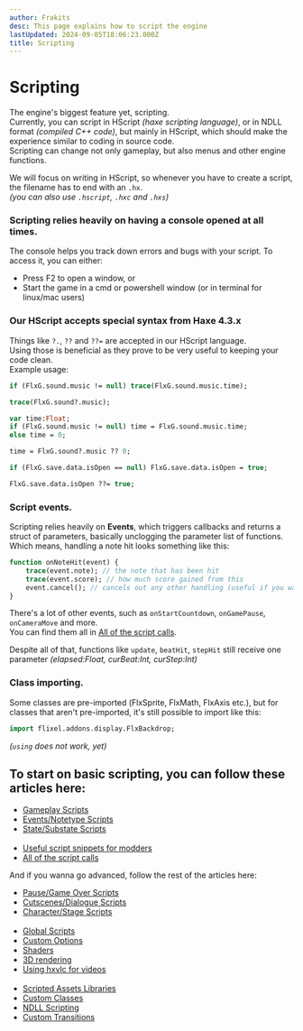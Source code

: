 ```yaml
---
author: Frakits
desc: This page explains how to script the engine
lastUpdated: 2024-09-05T18:06:23.000Z
title: Scripting
---
```

# Scripting

The engine's biggest feature yet, scripting.<br>
Currently, you can script in HScript *(haxe scripting language)*, or in NDLL format *(compiled C++ code)*, but mainly in HScript, which should make the experience similar to coding in source code.<br>
Scripting can change not only gameplay, but also menus and other engine functions.<br>

We will focus on writing in HScript, so whenever you have to create a script, the filename has to end with an ``.hx``.<br>
*(you can also use ``.hscript``, ``.hxc`` and ``.hxs``)*

### Scripting relies heavily on having a console opened at all times.
The console helps you track down errors and bugs with your script. To access it, you can either:
- Press F2 to open a window, or
- Start the game in a cmd or powershell window (or in terminal for linux/mac users)

### Our HScript accepts special syntax from Haxe 4.3.x
Things like ``?.``, ``??`` and ``??=`` are accepted in our HScript language.<br>
Using those is beneficial as they prove to be very useful to keeping your code clean.<br>
Example usage:
```haxe
if (FlxG.sound.music != null) trace(FlxG.sound.music.time);

trace(FlxG.sound?.music);
```
```haxe
var time:Float;
if (FlxG.sound.music != null) time = FlxG.sound.music.time;
else time = 0;

time = FlxG.sound?.music ?? 0;
```
```haxe
if (FlxG.save.data.isOpen == null) FlxG.save.data.isOpen = true;

FlxG.save.data.isOpen ??= true;
```

### Script events.

Scripting relies heavily on **Events**, which triggers callbacks and returns a struct of parameters, basically unclogging the parameter list of functions.<br>
Which means, handling a note hit looks something like this:
```haxe
function onNoteHit(event) {
    trace(event.note); // the note that has been hit
    trace(event.score); // how much score gained from this
    event.cancel(); // cancels out any other handling (useful if you want to write custom note pressing)
}
```
There's a lot of other events, such as <code class="hljs-title">onStartCountdown</code>, <code class="hljs-title">onGamePause</code>, <code class="hljs-title">onCameraMove</code> and more.<br>
You can find them all in <a href="./script-calls.md">All of the script calls</a>.

Despite all of that, functions like <code class="hljs-title">update</code>, <code class="hljs-title">beatHit</code>, <code class="hljs-title">stepHit</code> still receive one parameter *(<syntax lang="haxe">elapsed:Float</syntax>, <syntax lang="haxe">curBeat:Int</syntax>, <syntax lang="haxe">curStep:Int</syntax>)*

### Class importing.

Some classes are pre-imported (<syntax lang="haxe">FlxSprite</syntax>, <syntax lang="haxe">FlxMath</syntax>, <syntax lang="haxe">FlxAxis</syntax> etc.), but for classes that aren't pre-imported, it's still possible to import like this:
```haxe
import flixel.addons.display.FlxBackdrop;
```
*(<code class="hljs-keyword">using</code> does not work, yet)*

## To start on basic scripting, you can follow these articles here:
- <a href="./playstate-scripts/gameplay-scripts.md">Gameplay Scripts</a>
- <a href="./playstate-scripts/events-notetypes-scripts.md">Events/Notetype Scripts</a>
- <a href="./state-substate-scripts.md">State/Substate Scripts</a><br><br>
- <a href="./script-snippets.md">Useful script snippets for modders</a>
- <a href="./script-calls.md">All of the script calls</a>

And if you wanna go advanced, follow the rest of the articles here:
- <a href="./playstate-scripts/pause-gamover-scripts.md">Pause/Game Over Scripts</a>
- <a href="./playstate-scripts/cutscenes-dialogue-scripts.md">Cutscenes/Dialogue Scripts</a>
- <a href="./playstate-scripts/character-stage-scripts.md">Character/Stage Scripts</a><br><br>
- <a href="./global-scripts.md">Global Scripts</a>
- <a href="./custom-options.md">Custom Options</a>
- <a href="./shaders.md">Shaders</a>
- <a href="./3d-rendering.md">3D rendering</a>
- <a href="./hxvlc.md">Using hxvlc for videos</a><br><br>
- <a href="./scripted-assets-libraries.md">Scripted Assets Libraries</a>
- <a href="./custom-classes.md">Custom Classes</a>
- <a href="./ndll-scripting.md">NDLL Scripting</a>
- <a href="./custom-transitions.md">Custom Transitions</a>
